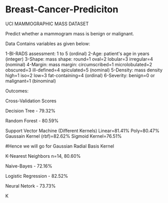 # Breast-Cancer-Prediciton
UCI MAMMOGRAPHIC MASS DATASET

Predict whether a mammogram mass is benign or malignant.

Data Contains variables as given below:

1-BI-RADS assessment: 1 to 5 (ordinal)
2-Age: patient's age in years (integer)
3-Shape: mass shape: round=1 oval=2 lobular=3 irregular=4 (nominal)
4-Margin: mass margin: circumscribed=1 microlobulated=2 obscured=3 ill-defined=4 spiculated=5 (nominal)
5-Density: mass density high=1 iso=2 low=3 fat-containing=4 (ordinal)
6-Severity: benign=0 or malignant=1 (binominal)

Outcomes:

Cross-Validation Scores

Decision Tree - 79.32%

Random Forest - 80.59%

Support Vector Machine (Different Kernels)
Linear=81.41%
Poly=80.47%
Gaussain Kernel (rbf)=82.62%
Sigmoid Kernel=76.51%

#Hence we will go for Gaussian Radial Basis Kernel


K-Nearest Neighbors
n=14, 80.60%

Naive-Bayes - 72.16%

Logistic Regression - 82.52%

Neural Netork - 73.73%


K


